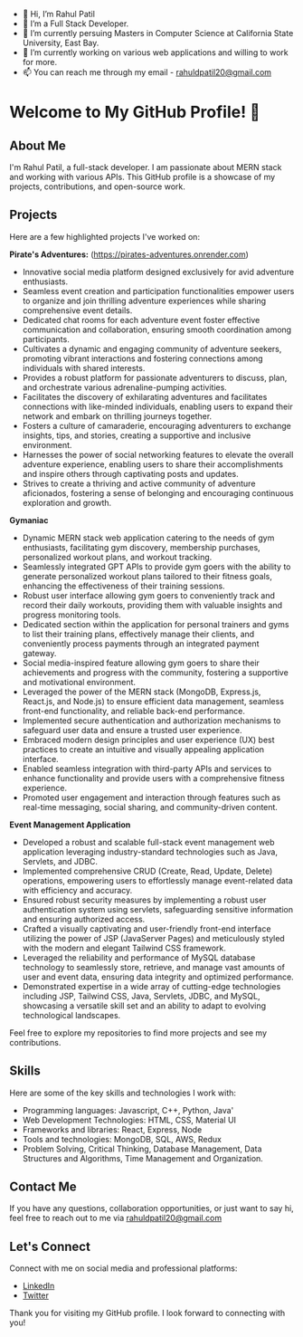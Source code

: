 - 👋 Hi, I’m Rahul Patil
- 👀 I’m a Full Stack Developer.
- 🌱 I’m currently persuing Masters in Computer Science at California State University, East Bay.
- 💞️ I’m currently working on various web applications and willing to work for more.
- 📫 You can reach me through my email - rahuldpatil20@gmail.com

<!---
rahulpatil8020/rahulpatil8020 is a ✨ special ✨ repository because its `README.md` (this file) appears on your GitHub profile.
You can click the Preview link to take a look at your changes.
--->

# Welcome to My GitHub Profile! 👋

## About Me
I'm Rahul Patil, a full-stack developer. I am passionate about MERN stack and working with various APIs. This GitHub profile is a showcase of my projects, contributions, and open-source work.

## Projects
Here are a few highlighted projects I've worked on:

**Pirate's Adventures:**  (https://pirates-adventures.onrender.com)

- Innovative social media platform designed exclusively for avid adventure enthusiasts.
- Seamless event creation and participation functionalities empower users to organize and join thrilling adventure experiences while sharing comprehensive event details.
- Dedicated chat rooms for each adventure event foster effective communication and collaboration, ensuring smooth coordination among participants.
- Cultivates a dynamic and engaging community of adventure seekers, promoting vibrant interactions and fostering connections among individuals with shared interests.
- Provides a robust platform for passionate adventurers to discuss, plan, and orchestrate various adrenaline-pumping activities.
- Facilitates the discovery of exhilarating adventures and facilitates connections with like-minded individuals, enabling users to expand their network and embark on thrilling journeys together.
- Fosters a culture of camaraderie, encouraging adventurers to exchange insights, tips, and stories, creating a supportive and inclusive environment.
- Harnesses the power of social networking features to elevate the overall adventure experience, enabling users to share their accomplishments and inspire others through captivating posts and updates.
- Strives to create a thriving and active community of adventure aficionados, fostering a sense of belonging and encouraging continuous exploration and growth.

**Gymaniac** 

- Dynamic MERN stack web application catering to the needs of gym enthusiasts, facilitating gym discovery, membership purchases, personalized workout plans, and workout tracking.
- Seamlessly integrated GPT APIs to provide gym goers with the ability to generate personalized workout plans tailored to their fitness goals, enhancing the effectiveness of their training sessions.
- Robust user interface allowing gym goers to conveniently track and record their daily workouts, providing them with valuable insights and progress monitoring tools.
- Dedicated section within the application for personal trainers and gyms to list their training plans, effectively manage their clients, and conveniently process payments through an integrated payment gateway.
- Social media-inspired feature allowing gym goers to share their achievements and progress with the community, fostering a supportive and motivational environment.
- Leveraged the power of the MERN stack (MongoDB, Express.js, React.js, and Node.js) to ensure efficient data management, seamless front-end functionality, and reliable back-end performance.
- Implemented secure authentication and authorization mechanisms to safeguard user data and ensure a trusted user experience.
- Embraced modern design principles and user experience (UX) best practices to create an intuitive and visually appealing application interface.
- Enabled seamless integration with third-party APIs and services to enhance functionality and provide users with a comprehensive fitness experience.
- Promoted user engagement and interaction through features such as real-time messaging, social sharing, and community-driven content.

**Event Management Application**

- Developed a robust and scalable full-stack event management web application leveraging industry-standard technologies such as Java, Servlets, and JDBC.
- Implemented comprehensive CRUD (Create, Read, Update, Delete) operations, empowering users to effortlessly manage event-related data with efficiency and accuracy.
- Ensured robust security measures by implementing a robust user authentication system using servlets, safeguarding sensitive information and ensuring authorized access.
- Crafted a visually captivating and user-friendly front-end interface utilizing the power of JSP (JavaServer Pages) and meticulously styled with the modern and elegant Tailwind CSS framework.
- Leveraged the reliability and performance of MySQL database technology to seamlessly store, retrieve, and manage vast amounts of user and event data, ensuring data integrity and optimized performance.
- Demonstrated expertise in a wide array of cutting-edge technologies including JSP, Tailwind CSS, Java, Servlets, JDBC, and MySQL, showcasing a versatile skill set and an ability to adapt to evolving technological landscapes.

Feel free to explore my repositories to find more projects and see my contributions.

## Skills
Here are some of the key skills and technologies I work with:

- Programming languages: Javascript, C++, Python, Java'
- Web Development Technologies: HTML, CSS, Material UI
- Frameworks and libraries: React, Express, Node
- Tools and technologies: MongoDB, SQL, AWS, Redux
- Problem Solving, Critical Thinking, Database Management, Data Structures and Algorithms, Time Management and Organization.


<!----
## Contributions
I'm an active contributor to open-source projects. Some of my notable contributions include:

- [Project name]: Brief description of your contribution.
- [Project name]: Brief description of your contribution.
- [Project name]: Brief description of your contribution.
---->

## Contact Me
If you have any questions, collaboration opportunities, or just want to say hi, feel free to reach out to me via rahuldpatil20@gmail.com


## Let's Connect
Connect with me on social media and professional platforms:

- [LinkedIn](https://www.linkedin.com/in/rahuldp20)
- [Twitter](https://twitter.com/rahuldpatil)
<!-- - [Website/Blog](https://www.yourwebsite.com) -->

Thank you for visiting my GitHub profile. I look forward to connecting with you!

